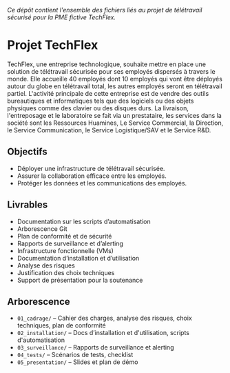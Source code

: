 *Ce dépôt contient l'ensemble des fichiers liés au projet de télétravail sécurisé pour la PME fictive TechFlex.*

# Projet TechFlex
TechFlex, une entreprise technologique, souhaite mettre en place une solution de télétravail sécurisée pour ses employés dispersés à travers le monde. Elle accueille 40 employés dont 10 employés qui vont être déployés autour du globe en télétravail total, les autres employés seront en télétravail partiel. L'activité principale de cette entreprise est de vendre des outils bureautiques et informatiques tels que des logiciels ou des objets physiques comme des clavier ou des disques durs. La livraison, l'entreposage et le laboratoire se fait via un prestataire, les services dans la société sont les Ressources Huamines, Le Service Commercial, la Direction, le Service Communication, le Service Logistique/SAV et le Service R&D.

## Objectifs
- Déployer une infrastructure de télétravail sécurisée.
- Assurer la collaboration efficace entre les employés.
- Protéger les données et les communications des employés.

## Livrables
- Documentation sur les scripts d’automatisation
- Arborescence Git
- Plan de conformité et de sécurité
- Rapports de surveillance et d’alerting
- Infrastructure fonctionnelle (VMs)
- Documentation d’installation et d’utilisation
- Analyse des risques
- Justification des choix techniques
- Support de présentation pour la soutenance 

## Arborescence
- `01_cadrage/` – Cahier des charges, analyse des risques, choix techniques, plan de conformité
- `02_installation/` – Docs d’installation et d'utilisation, scripts d'automatisation
- `03_surveillance/` – Rapports de surveillance et alerting
- `04_tests/` – Scénarios de tests, checklist
- `05_presentation/` – Slides et plan de démo
